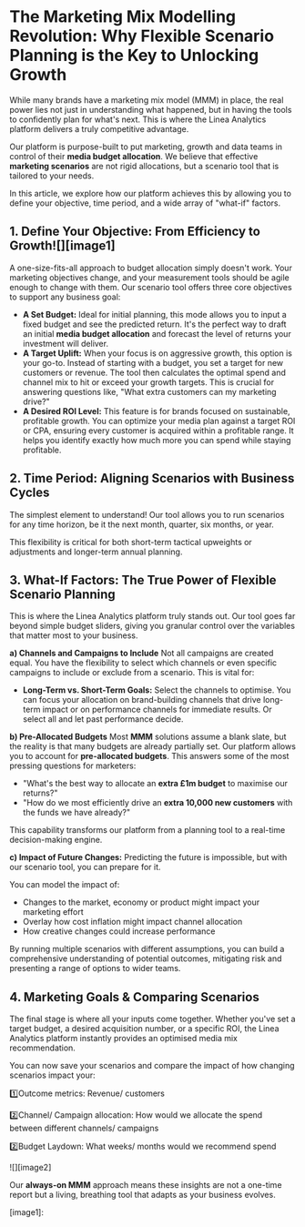 # The Marketing Mix Modelling Revolution: Why Flexible Scenario Planning is the Key to Unlocking Growth

While many brands have a marketing mix model (MMM) in place, the real power lies not just in understanding what happened, but in having the tools to confidently plan for what's next. This is where the Linea Analytics platform delivers a truly competitive advantage.

Our platform is purpose-built to put marketing, growth and data teams in control of their **media budget allocation**. We believe that effective **marketing scenarios** are not rigid allocations, but a scenario tool that is tailored to your needs. 

In this article, we explore how our platform achieves this by allowing you to define your objective, time period, and a wide array of "what-if" factors.

## **1\. Define Your Objective: From Efficiency to Growth**![][image1]

A one-size-fits-all approach to budget allocation simply doesn't work. Your marketing objectives change, and your measurement tools should be agile enough to change with them. Our scenario tool offers three core objectives to support any business goal:

* **A Set Budget:** Ideal for initial planning, this mode allows you to input a fixed budget and see the predicted return. It's the perfect way to draft an initial **media budget allocation** and forecast the level of returns your investment will deliver.  
* **A Target Uplift:** When your focus is on aggressive growth, this option is your go-to. Instead of starting with a budget, you set a target for new customers or revenue. The tool then calculates the optimal spend and channel mix to hit or exceed your growth targets. This is crucial for answering questions like, "What extra customers can my marketing drive?"  
* **A Desired ROI Level:** This feature is for brands focused on sustainable, profitable growth. You can optimize your media plan against a target ROI or CPA, ensuring every customer is acquired within a profitable range. It helps you identify exactly how much more you can spend while staying profitable.

## 2\. Time Period: Aligning Scenarios with Business Cycles

The simplest element to understand\! Our tool allows you to run scenarios for any time horizon, be it the next month, quarter, six months, or year. 

This flexibility is critical for both short-term tactical upweights or adjustments and longer-term annual planning.

## 3\. What-If Factors: The True Power of Flexible Scenario Planning

This is where the Linea Analytics platform truly stands out. Our tool goes far beyond simple budget sliders, giving you granular control over the variables that matter most to your business.

**a) Channels and Campaigns to Include** Not all campaigns are created equal. You have the flexibility to select which channels or even specific campaigns to include or exclude from a scenario. This is vital for:

* **Long-Term vs. Short-Term Goals:** Select the channels to optimise. You can focus your allocation on brand-building channels that drive long-term impact or on performance channels for immediate results. Or select all and let past performance decide.

**b) Pre-Allocated Budgets** Most **MMM** solutions assume a blank slate, but the reality is that many budgets are already partially set. Our platform allows you to account for **pre-allocated budgets**. This answers some of the most pressing questions for marketers:

* "What's the best way to allocate an **extra £1m budget** to maximise our returns?"  
* "How do we most efficiently drive an **extra 10,000 new customers** with the funds we have already?"

This capability transforms our platform from a planning tool to a real-time decision-making engine.

**c) Impact of Future Changes:** Predicting the future is impossible, but with our scenario tool, you can prepare for it. 

You can model the impact of:

- Changes to the market, economy or product might impact your marketing effort  
- Overlay how cost inflation might impact channel allocation  
- How creative changes could increase performance

By running multiple scenarios with different assumptions, you can build a comprehensive understanding of potential outcomes, mitigating risk and presenting a range of options to wider teams.

## 4\. Marketing Goals & Comparing Scenarios

The final stage is where all your inputs come together. Whether you've set a target budget, a desired acquisition number, or a specific ROI, the Linea Analytics platform instantly provides an optimised media mix recommendation.

You can now save your scenarios and compare the impact of how changing scenarios impact your:

1️⃣Outcome metrics: Revenue/ customers

2️⃣Channel/ Campaign allocation: How would we allocate the spend between different channels/ campaigns

2️⃣Budget Laydown: What weeks/ months would we recommend spend

![][image2]

Our **always-on MMM** approach means these insights are not a one-time report but a living, breathing tool that adapts as your business evolves. 

[image1]:
